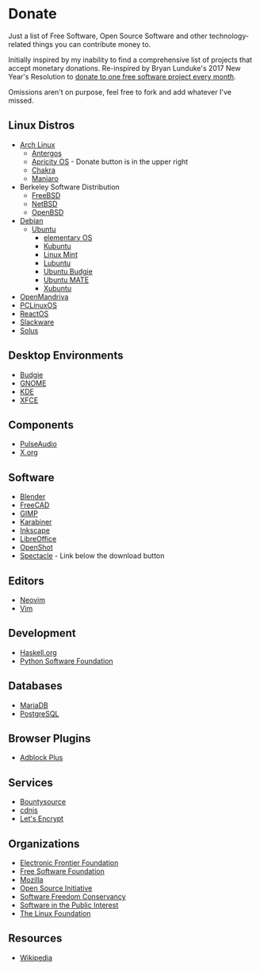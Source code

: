 # Donate

Just a list of Free Software, Open Source Software and other technology-related
things you can contribute money to.

Initially inspired by my inability to find a comprehensive list of projects that
accept monetary donations. Re-inspired by Bryan Lunduke's 2017 New Year's
Resolution to [donate to one free software project every month][resolution].

Omissions aren't on purpose, feel free to fork and add whatever I've missed.

[resolution]: http://www.networkworld.com/article/3160174/linux/new-years-resolution-donate-to-1-free-software-project-every-month.html

## Linux Distros

* [Arch Linux](https://www.archlinux.org/donate/)
  * [Antergos](https://antergos.com/donate/)
  * [Apricity OS](https://apricityos.com/) - Donate button is in the upper right
  * [Chakra](https://chakralinux.org/?donate)
  * [Manjaro](https://manjaro.github.io/donate/)
* Berkeley Software Distribution
  * [FreeBSD](https://www.freebsdfoundation.org/donate/)
  * [NetBSD](https://www.netbsd.org/donations/#how-to-donate)
  * [OpenBSD](https://www.openbsd.org/donations.html)
* [Debian](https://www.debian.org/donations)
  * [Ubuntu](https://www.ubuntu.com/download/desktop/contribute)
    * [elementary OS](https://elementary.io/get-involved)
    * [Kubuntu](https://www.kubuntu.org/contribute-to-kubuntu/)
    * [Linux Mint](https://linuxmint.com/donors.php)
    * [Lubuntu](http://lubuntu.me/donate/)
    * [Ubuntu Budgie](https://budgie-remix.org/support-us/)
    * [Ubuntu MATE](https://ubuntu-mate.org/donate/)
    * [Xubuntu](https://xubuntu.org/donations/)
* [OpenMandriva](https://www.openmandriva.org/donate)
* [PCLinuxOS](http://www.pclinuxos.com/donations/)
* [ReactOS](https://www.reactos.org/donating)
* [Slackware](https://store.slackware.com/cgi-bin/store/slackdonation)
* [Solus](https://solus-project.com/support/)

## Desktop Environments

* [Budgie](https://solus-project.com/support/)
* [GNOME](https://www.gnome.org/friends/)
* [KDE](https://www.kde.org/community/donations/index.php#money)
* [XFCE](https://www.bountysource.com/teams/xfce)

## Components

* [PulseAudio](https://www.patreon.com/tanuk)
* [X.org](https://www.x.org/wiki/SponsorshipPage/)

## Software

* [Blender](https://www.blender.org/foundation/donation-payment/)
* [FreeCAD](https://www.patreon.com/yorikvanhavre)
* [GIMP](https://www.gimp.org/donating/#donate-to-the-project)
* [Karabiner](https://pqrs.org/osx/karabiner/pricing.html.en)
* [Inkscape](https://inkscape.org/en/support-us/donate/)
* [LibreOffice](https://www.libreoffice.org/donate/)
* [OpenShot](https://www.patreon.com/openshot)
* [Spectacle](https://www.spectacleapp.com/) - Link below the download button

## Editors

* [Neovim](https://salt.bountysource.com/teams/neovim)
* [Vim](http://www.vim.org/sponsor/)

## Development

* [Haskell.org](https://wiki.haskell.org/Donate_to_Haskell.org)
* [Python Software Foundation](https://www.python.org/psf/donations/)

## Databases

* [MariaDB](https://mariadb.org/donate/)
* [PostgreSQL](https://www.postgresql.org/about/donate_pg_org/)

## Browser Plugins

* [Adblock Plus](https://adblockplus.org/en/contribute#donate)

## Services

* [Bountysource](https://salt.bountysource.com/teams/bountysource)
* [cdnjs](https://www.bountysource.com/teams/cdnjs)
* [Let's Encrypt](https://letsencrypt.org/donate/)

## Organizations

* [Electronic Frontier Foundation](https://supporters.eff.org/donate/button)
* [Free Software Foundation](https://www.fsf.org/associate/)
* [Mozilla](https://donate.mozilla.org/en-US/)
* [Open Source Initiative](https://opensource.org/civicrm/contribute/transact?reset=1&id=2)
* [Software Freedom Conservancy](https://sfconservancy.org/supporter/)
* [Software in the Public Interest](http://spi-inc.org/donations/)
* [The Linux Foundation](https://www.linuxfoundation.org/about/linux-donate)

## Resources

* [Wikipedia](https://donate.wikimedia.org/)

